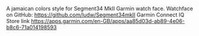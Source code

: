 A jamaican colors style for Segment34 MkII Garmin watch face.
Watchface on GitHub: https://github.com/ludw/Segment34mkII
Garmin Connect IQ Store link https://apps.garmin.com/en-GB/apps/aa85d03d-ab89-4e06-b8c6-71a014198593
